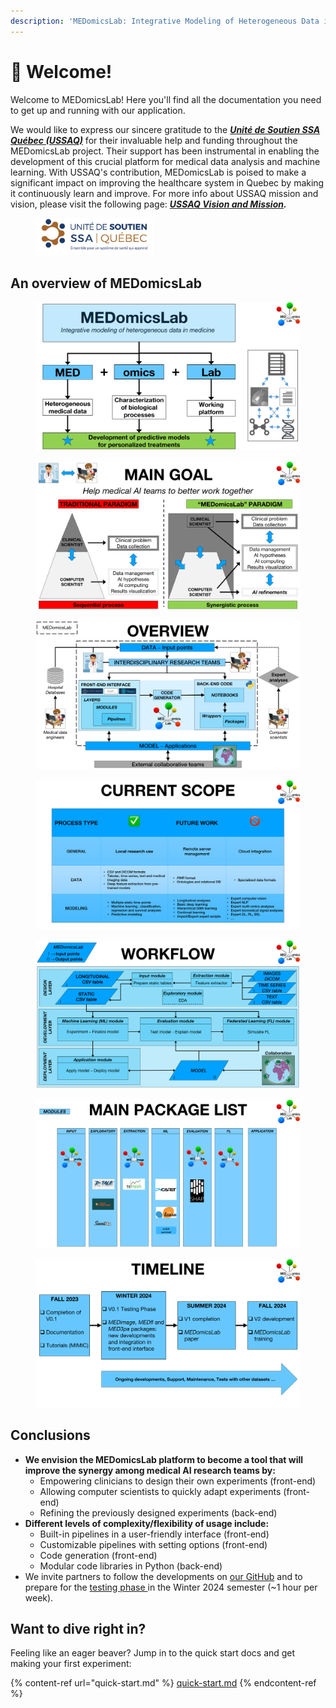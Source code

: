 ```yaml
---
description: 'MEDomicsLab: Integrative Modeling of Heterogeneous Data in Medicine'
---
```


# 👋 Welcome!

Welcome to MEDomicsLab! Here you'll find all the documentation you need to get up and running with our application.

We would like to express our sincere gratitude to the [_**Unité de Soutien SSA Québec (USSAQ)**_](https://ssaquebec.ca/en/) for their invaluable help and funding throughout the MEDomicsLab project. Their support has been instrumental in enabling the development of this crucial platform for medical data analysis and machine learning. With USSAQ's contribution, MEDomicsLab is poised to make a significant impact on improving the healthcare system in Quebec by making it continuously learn and improve. For more info about USSAQ mission and vision, please visit the following page: [_**USSAQ Vision and Mission**_](https://ssaquebec.ca/en/the-unit/vision-and-mission/)_**.**_

<figure><img src=".gitbook/assets/Logo_Unite_SLOGAN_RGB_2021.jpg" alt="" width="188"><figcaption></figcaption></figure>

## An overview of MEDomicsLab

<figure><img src=".gitbook/assets/MEDomicsLab-Principles-05.png" alt=""><figcaption></figcaption></figure>

<figure><img src=".gitbook/assets/MEDomicsLab-Principles-06.png" alt=""><figcaption></figcaption></figure>

<figure><img src=".gitbook/assets/MEDomicsLab-Principles-07.png" alt=""><figcaption></figcaption></figure>

<figure><img src=".gitbook/assets/MEDomicsLab-Principles-09.png" alt=""><figcaption></figcaption></figure>

<figure><img src=".gitbook/assets/MEDomicsLab-Principles-10.png" alt=""><figcaption></figcaption></figure>

<figure><img src=".gitbook/assets/MEDomicsLab-Principles-11.png" alt=""><figcaption></figcaption></figure>

<figure><img src=".gitbook/assets/MEDomicsLab-Principles-12.png" alt=""><figcaption></figcaption></figure>

## Conclusions

* **We envision the MEDomicsLab platform to become a tool that will improve the synergy among medical AI research teams by:**
  * Empowering clinicians to design their own experiments (front-end)&#x20;
  * Allowing computer scientists to quickly adapt experiments (front-end)&#x20;
  * Refining the previously designed experiments (back-end)
* **Different levels of complexity/flexibility of usage include:**
  * Built-in pipelines in a user-friendly interface (front-end)&#x20;
  * Customizable pipelines with setting options (front-end)&#x20;
  * Code generation (front-end)&#x20;
  * Modular code libraries in Python (back-end)
* We invite partners to follow the developments on [our GitHub](https://github.com/MEDomics-UdeS/MEDomicsLab) and to prepare for the [testing phase ](test-with-mimic/)in the Winter 2024 semester (\~1 hour per week).

## Want to dive right in?

Feeling like an eager beaver? Jump in to the quick start docs and get making your first experiment:

{% content-ref url="quick-start.md" %}
[quick-start.md](quick-start.md)
{% endcontent-ref %}
